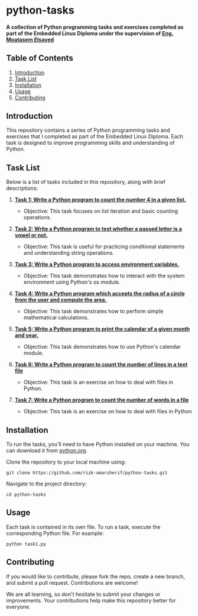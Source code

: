 # python-tasks

#### A collection of Python programming tasks and exercises completed as part of the Embedded Linux Diploma under the supervision of [Eng. Moatasem Elsayed](https://www.linkedin.com/in/moatasem-el-sayed/)

## Table of Contents
1. [Introduction](#introduction)
2. [Task List](#task-list)
3. [Installation](#installation)
4. [Usage](#usage)
5. [Contributing](#contributing)

## Introduction
This repository contains a series of Python programming tasks and exercises that I completed as part of the Embedded Linux Diploma. Each task is designed to improve programming skills and understanding of Python.

## Task List
Below is a list of tasks included in this repository, along with brief descriptions:

1. **[Task 1: Write a Python program to count the number 4 in a given list.](task1.py)**
   - Objective: This task focuses on list iteration and basic counting operations.

2. **[Task 2: Write a Python program to test whether a passed letter is a vowel or not.](task2.py)**
   - Objective: This task is useful for practicing conditional statements and understanding string operations.

3. **[Task 3: Write a Python program to access environment variables.](task3.py)**
   - Objective: This task demonstrates how to interact with the system environment using Python's os module.

4. **[Task 4: Write a Python program which accepts the radius of a circle from the user and compute the area.](task4.py)**
   - Objective: This task demonstrates how to perform simple mathematical calculations.

5. **[Task 5: Write a Python program to print the calendar of a given month and year.](task5.py)**
   - Objective: This task demonstrates how to use Python's calendar module.

6. **[Task 6: Write a Python program to count the number of lines in a text file](task6.py)**
   - Objective: This task is an exercise on how to deal with files in Python.

7. **[Task 7: Write a Python program to count the number of words in a file](task7.py)**
   - Objective: This task is an exercise on how to deal with files in Python

## Installation
To run the tasks, you'll need to have Python installed on your machine. You can download it from [python.org](https://www.python.org/).

Clone the repository to your local machine using:
```
git clone https://github.com/rizk-omarsherif/python-tasks.git
```

Navigate to the project directory:
```
cd python-tasks
```

## Usage
Each task is contained in its own file. To run a task, execute the corresponding Python file. For example:
```
python task1.py
```

## Contributing
If you would like to contribute, please fork the repo, create a new branch, and submit a pull request. Contributions are welcome!

We are all learning, so don't hesitate to submit your changes or improvements. Your contributions help make this repository better for everyone.

